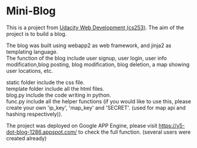 # Mini-Blog
This is a project from [Udacity Web Development (cs253)](https://www.udacity.com/course/web-development--cs253). The aim of the project is to build a blog.

The blog was built using webapp2 as web framework, and jinja2 as templating language.   
The function of the blog include user signup, user login, user info modification,blog posting, blog modification, blog deletion, a map showing user locations, etc.

static folder include the css file.  
template folder include all the html files.   
blog.py include the code writing in python.    
func.py include all the helper functions (if you would like to use this, please create your own 'ip_key', 'map_key' and 'SECRET'. (used for map api and hashing respectively)).

The project was deployed on Google APP Engine, please visit https://v5-dot-blog-1286.appspot.com/ to check the full function. (several users were created already)
